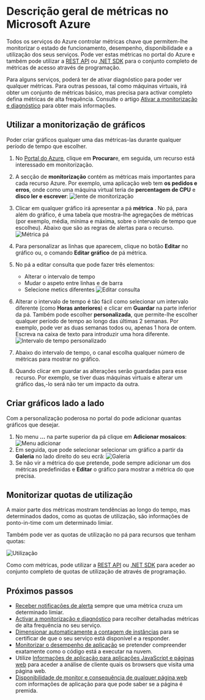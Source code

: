 <properties
    pageTitle="Descrição geral de métricas no Microsoft Azure | Microsoft Azure"
    description="Saiba como personalizar gráficos monitorização no Azure."
    authors="rboucher"
    manager="carolz"
    editor=""
    services="monitoring-and-diagnostics"
    documentationCenter="monitoring-and-diagnostics"/>

<tags
    ms.service="monitoring-and-diagnostics"
    ms.workload="na"
    ms.tgt_pltfrm="na"
    ms.devlang="na"
    ms.topic="article"
    ms.date="09/08/2015"
    ms.author="robb"/>

# <a name="overview-of-metrics-in-microsoft-azure"></a>Descrição geral de métricas no Microsoft Azure

Todos os serviços do Azure controlar métricas chave que permitem-lhe monitorizar o estado de funcionamento, desempenho, disponibilidade e a utilização dos seus serviços. Pode ver estas métricas no portal do Azure e também pode utilizar a [REST API](https://msdn.microsoft.com/library/azure/dn931930.aspx) ou [.NET SDK](https://www.nuget.org/packages/Microsoft.Azure.Insights/) para o conjunto completo de métricas de acesso através de programação.

Para alguns serviços, poderá ter de ativar diagnóstico para poder ver qualquer métricas. Para outras pessoas, tal como máquinas virtuais, irá obter um conjunto de métricas básico, mas precisa para activar completo defina métricas de alta frequência. Consulte o artigo [Ativar a monitorização e diagnóstico](insights-how-to-use-diagnostics.md) para obter mais informações.

## <a name="using-monitoring-charts"></a>Utilizar a monitorização de gráficos

Poder criar gráficos qualquer uma das métricas-las durante qualquer período de tempo que escolher.

1. No [Portal do Azure](https://portal.azure.com/), clique em **Procurar**e, em seguida, um recurso está interessado em monitorização.

2. A secção de **monitorização** contém as métricas mais importantes para cada recurso Azure. Por exemplo, uma aplicação web tem **os pedidos e erros**, onde como uma máquina virtual teria de **percentagem de CPU** e **disco ler e escrever**:  ![lente de monitorização](./media/insights-how-to-customize-monitoring/Insights_MonitoringChart.png)

3. Clicar em qualquer gráfico irá apresentar a pá **métrica** . No pá, para além do gráfico, é uma tabela que mostra-lhe agregações de métricas (por exemplo, média, mínima e máxima, sobre o intervalo de tempo que escolheu). Abaixo que são as regras de alertas para o recurso.
    ![Métrica pá](./media/insights-how-to-customize-monitoring/Insights_MetricBlade.png)

4. Para personalizar as linhas que aparecem, clique no botão **Editar** no gráfico ou, o comando **Editar gráfico** de pá métrica.

5. No pá a editar consulta que pode fazer três elementos:
    - Alterar o intervalo de tempo
    - Mudar o aspeto entre linhas e de barra
    - Selecione metics diferentes ![Editar consulta](./media/insights-how-to-customize-monitoring/Insights_EditQuery.png)

6. Alterar o intervalo de tempo é tão fácil como selecionar um intervalo diferente (como **Horas anteriores**) e clicar em **Guardar** na parte inferior da pá. Também pode escolher **personalizada**, que permite-lhe escolher qualquer período de tempo ao longo das últimas 2 semanas. Por exemplo, pode ver as duas semanas todos ou, apenas 1 hora de ontem. Escreva na caixa de texto para introduzir uma hora diferente.
    ![Intervalo de tempo personalizado](./media/insights-how-to-customize-monitoring/Insights_CustomTime.png)

7. Abaixo do intervalo de tempo, o canal escolha qualquer número de métricas para mostrar no gráfico.

8. Quando clicar em guardar as alterações serão guardadas para esse recurso. Por exemplo, se tiver duas máquinas virtuais e alterar um gráfico das,-lo será não ter um impacto da outra.

## <a name="creating-side-by-side-charts"></a>Criar gráficos lado a lado

Com a personalização poderosa no portal do pode adicionar quantas gráficos que desejar.

1. No menu **…** na parte superior da pá clique em **Adicionar mosaicos**:  
    ![Menu adicionar](./media/insights-how-to-customize-monitoring/Insights_AddMenu.png)
2. Em seguida, que pode selecionar selecionar um gráfico a partir da **Galeria** no lado direito do seu ecrã:  ![Galeria](./media/insights-how-to-customize-monitoring/Insights_Gallery.png)
3. Se não vir a métrica do que pretende, pode sempre adicionar um dos métricas predefinidas e **Editar** o gráfico para mostrar a métrica do que precisa.

## <a name="monitoring-usage-quotas"></a>Monitorizar quotas de utilização

A maior parte dos métricas mostram tendências ao longo do tempo, mas determinados dados, como as quotas de utilização, são informações de ponto-in-time com um determinado limiar.

Também pode ver as quotas de utilização no pá para recursos que tenham quotas:

![Utilização](./media/insights-how-to-customize-monitoring/Insights_UsageChart.png)

Como com métricas, pode utilizar a [REST API](https://msdn.microsoft.com/library/azure/dn931963.aspx) ou [.NET SDK](https://www.nuget.org/packages/Microsoft.Azure.Insights/) para aceder ao conjunto completo de quotas de utilização de através de programação.

## <a name="next-steps"></a>Próximos passos

* [Receber notificações de alerta](insights-receive-alert-notifications.md) sempre que uma métrica cruza um determinado limiar.
* [Activar a monitorização e diagnóstico](insights-how-to-use-diagnostics.md) para recolher detalhadas métricas de alta frequência no seu serviço.
* [Dimensionar automaticamente a contagem de instâncias](insights-how-to-scale.md) para se certificar de que o seu serviço está disponível e a responder.
* [Monitorizar o desempenho de aplicação](../application-insights/app-insights-azure-web-apps.md) se pretender compreender exatamente como o código está a executar na nuvem.
* Utilize [Informações de aplicação para aplicações JavaScript e páginas web](../application-insights/app-insights-web-track-usage.md) para aceder a análise de cliente quais os browsers que visita uma página web.
* [Disponibilidade de monitor e consequência de qualquer página web](../application-insights/app-insights-monitor-web-app-availability.md) com informações de aplicação para que pode saber se a página é premida.
